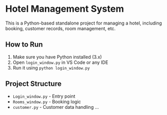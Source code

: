 # Hotel Management System

This is a Python-based standalone project for managing a hotel, including booking, customer records, room management, etc.

## How to Run

1. Make sure you have Python installed (3.x)
2. Open `login_window.py` in VS Code or any IDE
3. Run it using `python login_window.py`

## Project Structure

- `Login_window.py` - Entry point
- `Rooms_window.py` - Booking logic
- `customer.py` - Customer data handling
...
